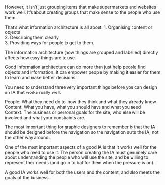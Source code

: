  However, it isn’t just grouping items that make supermarkets and websites work well. It’s about creating groups that make sense to the people who use them.

That’s what information architecture is all about:
1\. Organising content or objects  
2\. Describing them clearly  
3\. Providing ways for people to get to them.

The information architecture (how things are grouped and labelled) directly affects how easy things are to use.

Good information architecture can do more than just help people find objects and information. It can empower people by making it easier for them to learn and make better decisions.

You need to understand three very important things before you can design an IA that works really well:

People: What they need do to, how they think and what they already know
Content: What you have, what you should have and what you need  
Context: The business or personal goals for the site, who else will be involved and what your constraints are.

The most important thing for graphic designers to remember is that the IA should be designed before the navigation so the navigation suits the IA, not the other way around.

 

One of the most important aspects of a good IA is that it works well for the people who need to use it.  The person creating the IA must genuinely care about understanding the people who will use the site, and be willing to represent their needs (and go in to bat for them when the pressure is on).

A good IA works well for both the users and the content, and also meets the goals of the business.
